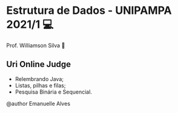 # Estrutura de Dados - UNIPAMPA 2021/1 :computer: 

Prof. Williamson Silva :apple:

## Uri Online Judge
- Relembrando Java;
- Listas, pilhas e filas;
- Pesquisa Binária e Sequencial.

@author Emanuelle Alves
